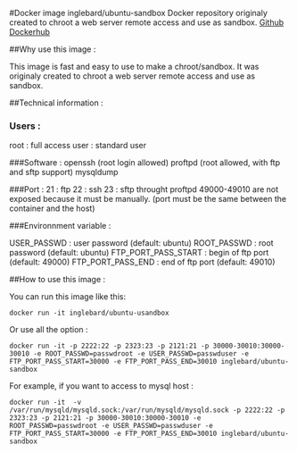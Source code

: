 #Docker image inglebard/ubuntu-sandbox
Docker repository originaly created to chroot a web server remote access and use as sandbox.
[Github](https://github.com/Inglebard/ubuntu-sandbox)
[Dockerhub](https://hub.docker.com/r/inglebard/ubuntu-sandbox/)



##Why use this image :

This image is fast and easy to use to make a chroot/sandbox. It was originaly created to chroot a web server remote access and use as sandbox.

##Technical information :

### Users :
root : full access
user : standard user

###Software :
openssh (root login allowed)
proftpd (root allowed, with ftp and sftp support)
mysqldump

###Port :
21 : ftp
22 : ssh
23 : sftp throught proftpd
49000-49010 are not exposed because it must be manually. (port must be the same between the container and the host)

###Environnment variable :

USER_PASSWD : user password (default: ubuntu)
ROOT_PASSWD : root password (default: ubuntu)
FTP_PORT_PASS_START : begin of ftp port (default: 49000) 
FTP_PORT_PASS_END : end of ftp port (default: 49010)

##How to use this image :

You can run this image like this:
```
docker run -it inglebard/ubuntu-usandbox
```

Or use all the option : 
```
docker run -it -p 2222:22 -p 2323:23 -p 2121:21 -p 30000-30010:30000-30010 -e ROOT_PASSWD=passwdroot -e USER_PASSWD=passwduser -e FTP_PORT_PASS_START=30000 -e FTP_PORT_PASS_END=30010 inglebard/ubuntu-sandbox
```

For example, if you want to access to mysql host : 
```
docker run -it  -v /var/run/mysqld/mysqld.sock:/var/run/mysqld/mysqld.sock -p 2222:22 -p 2323:23 -p 2121:21 -p 30000-30010:30000-30010 -e ROOT_PASSWD=passwdroot -e USER_PASSWD=passwduser -e FTP_PORT_PASS_START=30000 -e FTP_PORT_PASS_END=30010 inglebard/ubuntu-sandbox
```





